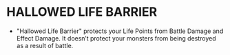 
# HALLOWED LIFE BARRIER

*   "Hallowed Life Barrier" protects your Life Points from Battle Damage and Effect Damage. It doesn’t protect your monsters from being destroyed as a result of battle.

  